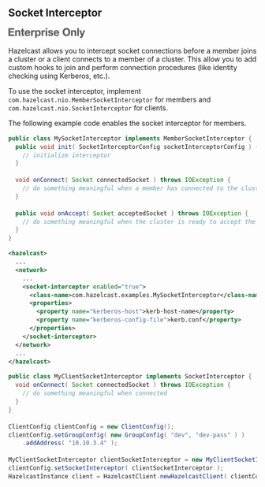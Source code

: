


## Socket Interceptor

![](images/enterprise-onlycopy.jpg)


Hazelcast allows you to intercept socket connections before a member joins a cluster or a client connects to a member of a cluster. This allow you to add custom hooks to join and perform connection procedures (like identity checking using Kerberos, etc.). 

To use the socket interceptor, implement `com.hazelcast.nio.MemberSocketInterceptor` for members and `com.hazelcast.nio.SocketInterceptor` for clients.

The following example code enables the socket interceptor for members.

```java
public class MySocketInterceptor implements MemberSocketInterceptor {
  public void init( SocketInterceptorConfig socketInterceptorConfig ) {
    // initialize interceptor
  }

  void onConnect( Socket connectedSocket ) throws IOException {
    // do something meaningful when a member has connected to the cluster
  }

  public void onAccept( Socket acceptedSocket ) throws IOException {
    // do something meaningful when the cluster is ready to accept the member connection
  }
}
```

```xml
<hazelcast>
  ...
  <network>
    ...
    <socket-interceptor enabled="true">
      <class-name>com.hazelcast.examples.MySocketInterceptor</class-name>
      <properties>
        <property name="kerberos-host">kerb-host-name</property>
        <property name="kerberos-config-file">kerb.conf</property>
      </properties>
    </socket-interceptor>
  </network>
  ...
</hazelcast>
```

```java
public class MyClientSocketInterceptor implements SocketInterceptor {
  void onConnect( Socket connectedSocket ) throws IOException {
    // do something meaningful when connected
  }
}

ClientConfig clientConfig = new ClientConfig();
clientConfig.setGroupConfig( new GroupConfig( "dev", "dev-pass" ) )
    .addAddress( "10.10.3.4" );

MyClientSocketInterceptor clientSocketInterceptor = new MyClientSocketInterceptor();
clientConfig.setSocketInterceptor( clientSocketInterceptor );
HazelcastInstance client = HazelcastClient.newHazelcastClient( clientConfig );
```


